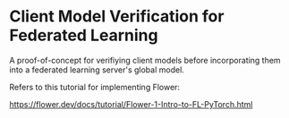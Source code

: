 # Client Model Verification for Federated Learning

A proof-of-concept for verifiying client models before incorporating them into a federated learning server's global model.

Refers to this tutorial for implementing Flower:

https://flower.dev/docs/tutorial/Flower-1-Intro-to-FL-PyTorch.html
